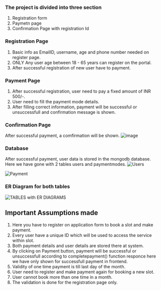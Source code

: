 
### The project is divided into three section

1. Registration form
2. Paymetn page
3. Confirmation Page with registration Id



### Registration Page

1. Basic info as EmailID, username, age and phone number needed on register page.
2. ONLY Any user age between 18 - 65 years can register on the portal.
3. After successful registration of new user have to payment.



### Payment Page

1. After successful registration, user need to pay a fixed amount of INR 500/-.
2. User need to fill the payment mode details.
3. After filling correct information, payment will be successful or unsuccessfull and confirmation message is shown.


### Confirmation Page

After successful payment, a comfirmation will be shown.
![image](https://github.com/Arimardan01/The-yoga-DB-form/assets/132728879/e9b1ed51-ac8b-4979-9664-47860b4cb2c6)

### Database

After successful payment, user data is stored in the mongodb database.
Here we have gone with 2 tables users and paymentmodes.
![Users](https://github.com/Arimardan01/The-yoga-DB-form/assets/132728879/0549925b-44d2-4a88-b3b3-7a7f78490ad3)

![Payment](https://github.com/Arimardan01/The-yoga-DB-form/assets/132728879/fbcff51c-5362-4bc3-98f2-4ef03c05f451)

### ER Diagram for both tables
![TABLES with ER DIAGRAMS](https://github.com/Arimardan01/The-yoga-DB-form/assets/132728879/a9f4f770-8488-4de7-ac8e-a9eca4bee6b3)


## Important Assumptions made

1. Here you have to register on application form to book a slot and make payment.
2. Every user have a unique ID which will be used to access the service within slot.
3. Both payment details and user details are stored there at system.
4. By clicking on Payment button, payment will be successful or unsuccessfull according to completepayment() function responce here we have only shown for successfull payment in frontend.
5. Validity of one time payment is till last day of the month.
6. User need to register and make payment again for booking a new slot.
7. User cannot book more than one time in a month.
8. The validation is done for the registration page only.
